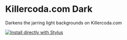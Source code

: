 # Killercoda.com Dark

Darkens the jarring light backgrounds on Killercoda.com

[![Install directly with Stylus](https://img.shields.io/badge/Install%20directly%20with-Stylus-238b8b.svg)](https://github.com/penguintamer/userstyle-killercoda-dark/raw/refs/heads/main/killercoda.user.css)
